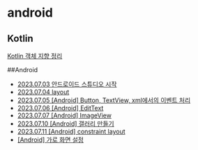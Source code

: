 # android

## Kotlin
<a href="https://danyoujeong.tistory.com/138">Kotlin 객체 지향 정리</a>

##Android
- <a href="https://danyoujeong.tistory.com/139">2023.07.03 안드로이드 스튜디오 시작</a>
- <a href="https://danyoujeong.tistory.com/141">2023.07.04 layout</a>
- <a href="https://danyoujeong.tistory.com/142">2023.07.05 [Android] Button, TextView, xml에서의 이벤트 처리</a>
- <a href="https://danyoujeong.tistory.com/145">2023.07.06 [Android] EditText</a>
- <a href="https://danyoujeong.tistory.com/146">2023.07.07 [Android] ImageView</a>
- <a href="https://danyoujeong.tistory.com/149">2023.07.10 [Android] 갤러리 만들기</a>
- <a href="https://danyoujeong.tistory.com/150">2023.07.11 [Android] constraint layout</a>
- <a href="https://danyoujeong.tistory.com/152">[Android] 가로 화면 설정</a>

